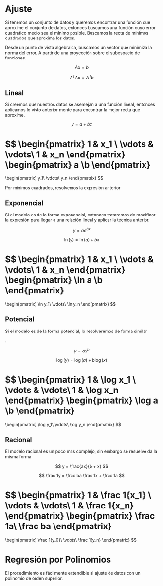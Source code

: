 # Ajuste

Si tenemos un conjunto de datos y queremos encontrar una función que aproxime el conjunto de datos, entonces buscamos una función cuyo error cuadrático medio sea el mínimo posible. Buscamos la recta de mínimos cuadrados que aproxima los datos.

Desde un punto de vista algebraica, buscamos un vector que minimiza la norma del error. A partir de una proyección sobre el subespacio de funciones.

$$
Ax = b
$$

$$
A^T A x = A^T b
$$

## Lineal

Si creemos que nuestros datos se asemejan a una función lineal, entonces aplicamos lo visto anterior mente para encontrar la mejor recta que aproxime.

$$
y = a + bx
$$

$$
\begin{pmatrix}
1 & x_1 \\
\vdots & \vdots\\
1 & x_n
\end{pmatrix}
\begin{pmatrix}
a \\b
\end{pmatrix}
=
\begin{pmatrix}
y_1\\
\vdots\\
y_n
\end{pmatrix}
$$

Por mínimos cuadrados, resolvemos la expresión anterior

## Exponencial

Si el modelo es de la forma exponencial, entonces trataremos de modificar la expresión para llegar a una relación lineal y aplicar la técnica anterior.

$$
y = ae^{bx}
$$

$$
\ln (y) = \ln(a) + bx
$$

$$
\begin{pmatrix}
1 & x_1 \\
\vdots & \vdots\\
1 & x_n
\end{pmatrix}
\begin{pmatrix}
\ln a \\b
\end{pmatrix}
=
\begin{pmatrix}
 \ln y_1\\
\vdots\\
 \ln y_n
\end{pmatrix}
$$

## Potencial

Si el modelo es de la forma potencial, lo resolveremos de forma similar

.

$$
y = ax^b
$$

$$
\log(y) = \log(a) + b\log(x)
$$

$$
\begin{pmatrix}
1 & \log x_1 \\
\vdots & \vdots\\
1 & \log x_n
\end{pmatrix}
\begin{pmatrix}
\log a \\b
\end{pmatrix}
=
\begin{pmatrix}
 \log y_1\\
\vdots\\
 \log y_n
\end{pmatrix}
$$

## Racional

El modelo racional es un poco mas complejo, sin embargo se resuelve da la misma forma

$$
y = \frac{ax}{b + x}
$$

$$
\frac 1y = \frac ba \frac 1x + \frac 1a
$$

$$
\begin{pmatrix}
1 & \frac 1{x_1} \\
\vdots & \vdots\\
1 & \frac 1{x_n}
\end{pmatrix}
\begin{pmatrix}
\frac 1a\\ \frac ba
\end{pmatrix}
=
\begin{pmatrix}
 \frac 1{y_0}\\
\vdots\\
 \frac 1{y_n}
\end{pmatrix}
$$

# Regresión por Polinomios

El procedimiento es fácilmente extendible al ajuste de datos con un polinomio de orden superior.